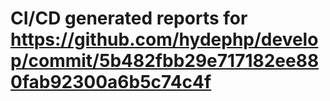 # CI/CD generated reports for https://github.com/hydephp/develop/commit/5b482fbb29e717182ee880fab92300a6b5c74c4f
